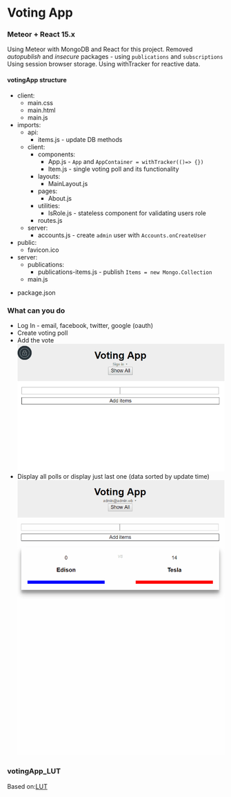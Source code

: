 # Voting App

### Meteor + React 15.x
Using Meteor with MongoDB and React for this project. 
Removed *autopublish* and *insecure* packages - using `publications` and `subscriptions`
Using session browser storage. Using withTracker for reactive data.


#### votingApp structure
- client:
    * main.css
    * main.html
    * main.js
- imports:
    - api:
        * items.js - update DB methods
    - client:
        - components: 
            * App.js - `App` and `AppContainer = withTracker(()=> {})`
            * Item.js - single voting poll and its functionality
        - layouts:
           *  MainLayout.js
        - pages:
            * About.js
        - utilities:
            * IsRole.js - stateless component for validating users role
        * routes.js
    - server: 
        * accounts.js - create `admin` user with `Accounts.onCreateUser`
- public:
    * favicon.ico
- server:
    - publications:
        * publications-items.js - publish `Items = new Mongo.Collection`
    * main.js
* package.json

### What can you do
* Log In - email, facebook, twitter, google (oauth)
* Create voting poll
* Add the vote
![LogIn, create poll, vote](gif/login_vote.gif)
* Display all polls or display just last one (data sorted by update time)
![Add, display all, vote, hide](gif/add_expand_vote_hide.gif)




### votingApp_LUT 
Based on:[LUT](https://www.leveluptutorials.com)